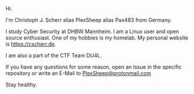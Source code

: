 Hi.

I'm Christoph J. Scherr
  alias PlexSheep
  alias Pax483
from Germany.
  
I study Cyber Security at DHBW Mannheim. I am a Linux user and open source enthusiast.
One of my hobbies is my homelab. My personal website is https://cscherr.de.

I am also a part of the CTF Team DU4L.

If you have any questions for some reason, open an Issue in the specific repository or write an E-Mail to PlexSheep@protonmail.com

Stay healthy.

<!---
PlexSheep/PlexSheep is a ✨ special ✨ repository because its `README.md` (this file) appears on your GitHub profile.
You can click the Preview link to take a look at your changes.
--->
